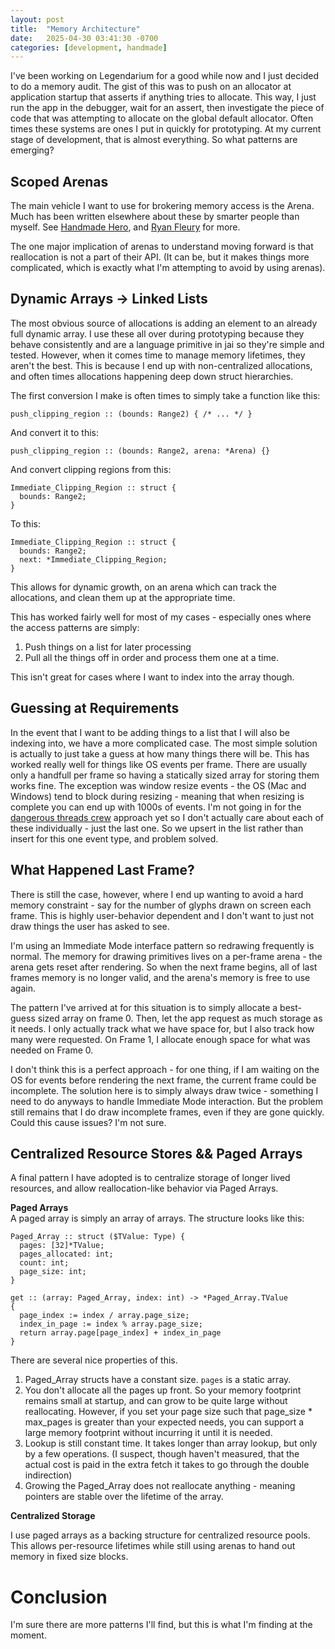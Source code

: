 ```yaml
---
layout: post
title:  "Memory Architecture"
date:   2025-04-30 03:41:30 -0700
categories: [development, handmade]
---
```


I've been working on Legendarium for a good while now and I just decided to do a memory audit. The gist of this was to push on an allocator at application startup that asserts if anything tries to allocate. This way, I just run the app in the debugger, wait for an assert, then investigate the piece of code that was attempting to allocate on the global default allocator. Often times these systems are ones I put in quickly for prototyping. At my current stage of development, that is almost everything. So what patterns are emerging?

## Scoped Arenas
The main vehicle I want to use for brokering memory access is the Arena. Much has been written elsewhere about these by smarter people than myself. See [Handmade Hero](https://guide.handmadehero.org/code/day034/#4955), and [Ryan Fleury](http://rfleury.com/p/untangling-lifetimes-the-arena-allocator) for more.

The one major implication of arenas to understand moving forward is that reallocation is not a part of their API. (It can be, but it makes things more complicated, which is exactly what I'm attempting to avoid by using arenas).

## Dynamic Arrays -> Linked Lists
The most obvious source of allocations is adding an element to an already full dynamic array. I use these all over during prototyping because they behave consistently and are a language primitive in jai so they're simple and tested. However, when it comes time to manage memory lifetimes, they aren't the best. This is because I end up with non-centralized allocations, and often times allocations happening deep down struct hierarchies.

The first conversion I make is often times to simply take a function like this:
```jai
push_clipping_region :: (bounds: Range2) { /* ... */ }
```
And convert it to this:
```jai
push_clipping_region :: (bounds: Range2, arena: *Arena) {}
```
And convert clipping regions from this:
```jai
Immediate_Clipping_Region :: struct {
  bounds: Range2;
}
```
To this:
```jai
Immediate_Clipping_Region :: struct {
  bounds: Range2;
  next: *Immediate_Clipping_Region;
}
```
This allows for dynamic growth, on an arena which can track the allocations, and clean them up at the appropriate time.

This has worked fairly well for most of my cases - especially ones where the access patterns are simply:
1. Push things on a list for later processing
2. Pull all the things off in order and process them one at a time.

This isn't great for cases where I want to index into the array though.

## Guessing at Requirements
In the event that I want to be adding things to a list that I will also be indexing into, we have a more complicated case. The most simple solution is actually to just take a guess at how many things there will be. This has worked really well for things like OS events per frame. There are usually only a handfull per frame so having a statically sized array for storing them works fine. The exception was window resize events - the OS (Mac and Windows) tend to block during resizing - meaning that when resizing is complete you can end up with 1000s of events. I'm not going in for the [dangerous threads crew](https://github.com/cmuratori/dtc) approach yet so I don't actually care about each of these individually - just the last one. So we upsert in the list rather than insert for this one event type, and problem solved.

## What Happened Last Frame?
There is still the case, however, where I end up wanting to avoid a hard memory constraint - say for the number of glyphs drawn on screen each frame. This is highly user-behavior dependent and I don't want to just not draw things the user has asked to see.

I'm using an Immediate Mode interface pattern so redrawing frequently is normal. The memory for drawing primitives lives on a per-frame arena - the arena gets reset after rendering. So when the next frame begins, all of last frames memory is no longer valid, and the arena's memory is free to use again.

The pattern I've arrived at for this situation is to simply allocate a best-guess sized array on frame 0. Then, let the app request as much storage as it needs. I only actually track what we have space for, but I also track how many were requested. On Frame 1, I allocate enough space for what was needed on Frame 0.

I don't think this is a perfect approach - for one thing, if I am waiting on the OS for events before rendering the next frame, the current frame could be incomplete. The solution here is to simply always draw twice - something I need to do anyways to handle Immediate Mode interaction.
But the problem still remains that I do draw incomplete frames, even if they are gone quickly. Could this cause issues? I'm not sure.

## Centralized Resource Stores && Paged Arrays
A final pattern I have adopted is to centralize storage of longer lived resources, and allow reallocation-like behavior via Paged Arrays.

**Paged Arrays**<br/>
A paged array is simply an array of arrays. The structure looks like this:
```jai
Paged_Array :: struct ($TValue: Type) {
  pages: [32]*TValue;
  pages_allocated: int;
  count: int;
  page_size: int;
}

get :: (array: Paged_Array, index: int) -> *Paged_Array.TValue
{
  page_index := index / array.page_size;
  index_in_page := index % array.page_size;
  return array.page[page_index] + index_in_page
}
```
There are several nice properties of this.
1. Paged_Array structs have a constant size. `pages` is a static array.
2. You don't allocate all the pages up front. So your memory footprint remains small at startup, and can grow to be quite large without reallocating. However, if you set your page size such that page_size * max_pages is greater than your expected needs, you can support a large memory footprint without incurring it until it is needed.
3. Lookup is still constant time. It takes longer than array lookup, but only by a few operations. (I suspect, though haven't measured, that the actual cost is paid in the extra fetch it takes to go through the double indirection)
4. Growing the Paged_Array does not reallocate anything - meaning pointers are stable over the lifetime of the array.

**Centralized Storage**<br/>

I use paged arrays as a backing structure for centralized resource pools. This allows per-resource lifetimes while still using arenas to hand out memory in fixed size blocks.

# Conclusion

I'm sure there are more patterns I'll find, but this is what I'm finding at the moment.
